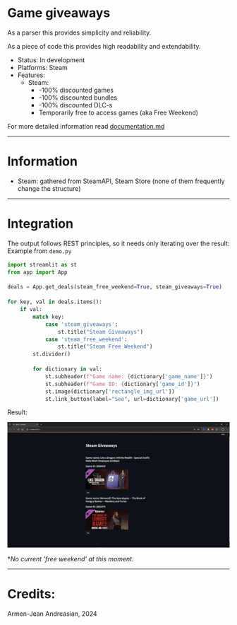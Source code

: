 # Game giveaways 

As a parser this provides simplicity and reliability.

As a piece of code this provides high readability and extendability. 

- Status: In development
- Platforms: Steam
- Features: 
  - Steam:
    - -100% discounted games
    - -100% discounted bundles 
    - -100% discounted DLC-s
    - Temporarily free to access games (aka Free Weekend)

For more detailed information read [documentation.md](documentation.md)

---
# Information

- Steam: gathered from SteamAPI, Steam Store (none of them frequently change the structure)

---
# Integration

The output follows REST principles, so it needs only iterating over the result:
Example from `demo.py`

```python
import streamlit as st
from app import App

deals = App.get_deals(steam_free_weekend=True, steam_giveaways=True)

for key, val in deals.items():
    if val:
        match key:
            case 'steam_giveaways':
                st.title("Steam Giveaways")
            case 'steam_free_weekend':
                st.title("Steam Free Weekend")
        st.divider()

        for dictionary in val:
            st.subheader(f"Game name: {dictionary['game_name']}")
            st.subheader(f"Game ID: {dictionary['game_id']}")
            st.image(dictionary['rectangle_img_url'])
            st.link_button(label="See", url=dictionary['game_url'])
```

Result:

![img.png](github%2Fimg.png)

*_No current 'free weekend' at this moment._

---

# Credits:

Armen-Jean Andreasian, 2024